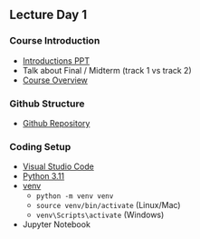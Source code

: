 ## Lecture Day 1

### Course Introduction

- [Introductions PPT](../PPT/CSC422_Moseley_Introduction.pptx)
- Talk about Final / Midterm (track 1 vs track 2)
- [Course Overview](https://robbyswimmer.github.io/CBU-CSC422/index.html)

### Github Structure

- [Github Repository](https://github.com/robbyswimmer/CBU-CSC422)

### Coding Setup

- [Visual Studio Code](https://code.visualstudio.com/)
- [Python 3.11](https://www.python.org/downloads/release/python-3110/)
- [venv](https://docs.python.org/3/library/venv.html)
    - `python -m venv venv`
    - `source venv/bin/activate` (Linux/Mac)
    - `venv\Scripts\activate` (Windows)
- Jupyter Notebook